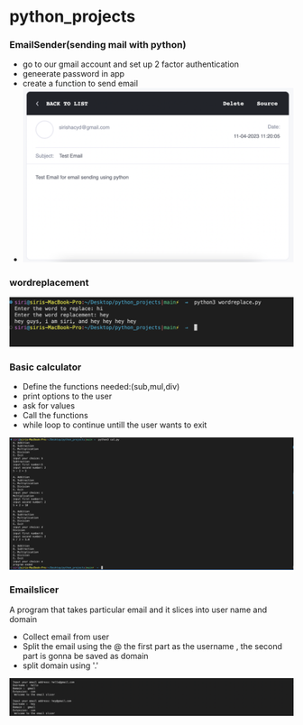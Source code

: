 # python_projects

### EmailSender(sending mail with python)

* go to our gmail account  and set up 2 factor authentication
* geneerate password in app
* create a function to send email
* ![email](screenshots/email.png)

### wordreplacement
![word](screenshots/wordreplace.png)

### Basic calculator
* Define the functions needed:(sub,mul,div)
* print options to the user
* ask for values
* Call the functions
* while loop to continue untill the user wants to exit

![cal](screenshots/cal.png)


### Emailslicer

A program that  takes particular email and it slices into user name and domain

* Collect email from user
* Split the email using the @ the first part as the username , the second part is gonna be saved as domain 
* split domain using '.' 

![emailslicer](screenshots/slicer.png)




